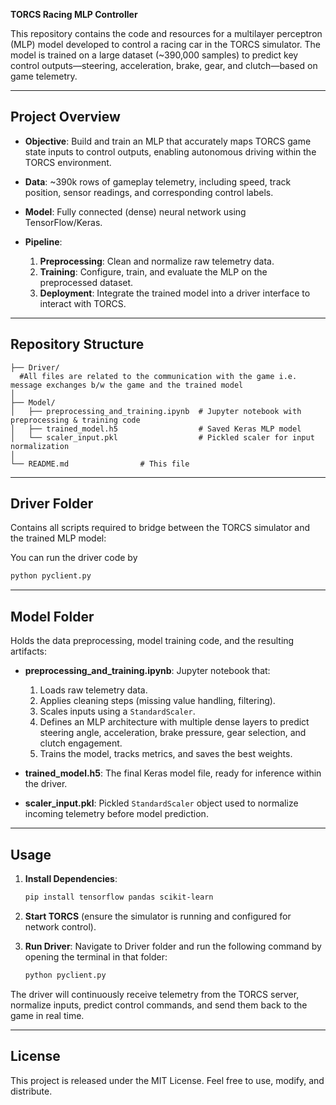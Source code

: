 **TORCS Racing MLP Controller**

This repository contains the code and resources for a multilayer perceptron (MLP) model developed to control a racing car in the TORCS simulator. The model is trained on a large dataset (\~390,000 samples) to predict key control outputs—steering, acceleration, brake, gear, and clutch—based on game telemetry.

---

## Project Overview

* **Objective**: Build and train an MLP that accurately maps TORCS game state inputs to control outputs, enabling autonomous driving within the TORCS environment.
* **Data**: \~390k rows of gameplay telemetry, including speed, track position, sensor readings, and corresponding control labels.
* **Model**: Fully connected (dense) neural network using TensorFlow/Keras.
* **Pipeline**:

  1. **Preprocessing**: Clean and normalize raw telemetry data.
  2. **Training**: Configure, train, and evaluate the MLP on the preprocessed dataset.
  3. **Deployment**: Integrate the trained model into a driver interface to interact with TORCS.

---

## Repository Structure

```text
├── Driver/
  #All files are related to the communication with the game i.e. message exchanges b/w the game and the trained model
│
├── Model/
│   ├── preprocessing_and_training.ipynb  # Jupyter notebook with preprocessing & training code
│   ├── trained_model.h5                  # Saved Keras MLP model
│   └── scaler_input.pkl                  # Pickled scaler for input normalization
│
└── README.md                # This file
```

---

## Driver Folder

Contains all scripts required to bridge between the TORCS simulator and the trained MLP model:

You can run the driver code by 
   ```bash
   python pyclient.py
   ```
---

## Model Folder

Holds the data preprocessing, model training code, and the resulting artifacts:

* **preprocessing\_and\_training.ipynb**: Jupyter notebook that:

  1. Loads raw telemetry data.
  2. Applies cleaning steps (missing value handling, filtering).
  3. Scales inputs using a `StandardScaler`.
  4. Defines an MLP architecture with multiple dense layers to predict steering angle, acceleration, brake pressure, gear selection, and clutch engagement.
  5. Trains the model, tracks metrics, and saves the best weights.

* **trained\_model.h5**: The final Keras model file, ready for inference within the driver.

* **scaler\_input.pkl**: Pickled `StandardScaler` object used to normalize incoming telemetry before model prediction.

---

## Usage

1. **Install Dependencies**:

   ```bash
   pip install tensorflow pandas scikit-learn
   ```
2. **Start TORCS** (ensure the simulator is running and configured for network control).
3. **Run Driver**:
   Navigate to Driver folder and run the following command by opening the terminal in that folder:
   ```bash
   python pyclient.py
   ```

The driver will continuously receive telemetry from the TORCS server, normalize inputs, predict control commands, and send them back to the game in real time.

---

## License

This project is released under the MIT License. Feel free to use, modify, and distribute.
